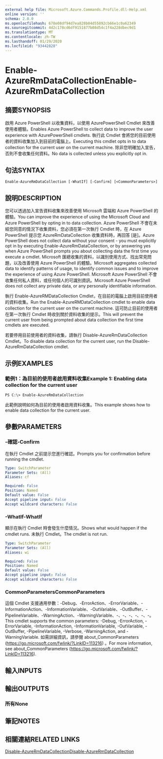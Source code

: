 ```yaml
---
external help file: Microsoft.Azure.Commands.Profile.dll-Help.xml
online version: ''
schema: 2.0.0
ms.openlocfilehash: 678e08df94d7ea828b04d55892cb66e1c0a62349
ms.sourcegitcommit: 4d2c178cd6df9151877b08d54c1f4a228dbec9d1
ms.translationtype: MT
ms.contentlocale: zh-TW
ms.lasthandoff: 01/29/2020
ms.locfileid: "93442828"
---
```

# <span data-ttu-id="5bd14-101">Enable-AzureRmDataCollection</span><span class="sxs-lookup"><span data-stu-id="5bd14-101">Enable-AzureRmDataCollection</span></span>

## <span data-ttu-id="5bd14-102">摘要</span><span class="sxs-lookup"><span data-stu-id="5bd14-102">SYNOPSIS</span></span>
<span data-ttu-id="5bd14-103">啟用 Azure PowerShell 以收集資料，以使用 AzurePowerShell Cmdlet 來改善使用者體驗。</span><span class="sxs-lookup"><span data-stu-id="5bd14-103">Enables Azure PowerShell to collect data to improve the user experience with AzurePowerShell cmdlets.</span></span>
<span data-ttu-id="5bd14-104">執行此 Cmdlet 會將您的目前使用者的資料收集加入到目前的電腦上。</span><span class="sxs-lookup"><span data-stu-id="5bd14-104">Executing this cmdlet opts in to data collection for the current user on the current machine.</span></span>
<span data-ttu-id="5bd14-105">除非您明確加入宣告，否則不會收集任何資料。</span><span class="sxs-lookup"><span data-stu-id="5bd14-105">No data is collected unless you explicitly opt in.</span></span>

## <span data-ttu-id="5bd14-106">句法</span><span class="sxs-lookup"><span data-stu-id="5bd14-106">SYNTAX</span></span>

```
Enable-AzureRmDataCollection [-WhatIf] [-Confirm] [<CommonParameters>]
```

## <span data-ttu-id="5bd14-107">說明</span><span class="sxs-lookup"><span data-stu-id="5bd14-107">DESCRIPTION</span></span>
<span data-ttu-id="5bd14-108">您可以透過加入宣告資料收集來改善使用 Microsoft 雲端和 Azure PowerShell 的體驗。</span><span class="sxs-lookup"><span data-stu-id="5bd14-108">You can improve the experience of using the Microsoft Cloud and Azure PowerShell by opting in to data collection.</span></span>
<span data-ttu-id="5bd14-109">Azure PowerShell 不會在未經您同意的情況下收集資料，您必須在第一次執行 Cmdlet 時，在 Azure PowerShell 提示您 AzureRmDataCollection 收集資料時，再回答 [是]。</span><span class="sxs-lookup"><span data-stu-id="5bd14-109">Azure PowerShell does not collect data without your consent - you must explicitly opt in by executing Enable-AzureRmDataCollection, or by answering yes when Azure PowerShell prompts you about collecting data the first time you execute a cmdlet.</span></span>
<span data-ttu-id="5bd14-110">Microsoft 匯總收集的資料，以識別使用方式、找出常見問題，以及改善使用 Azure PowerShell 的體驗。</span><span class="sxs-lookup"><span data-stu-id="5bd14-110">Microsoft aggregates collected data to identify patterns of usage, to identify common issues and to improve the experience of using Azure PowerShell.</span></span>
<span data-ttu-id="5bd14-111">Microsoft Azure PowerShell 不會收集任何私人資料，或任何個人的可識別資訊。</span><span class="sxs-lookup"><span data-stu-id="5bd14-111">Microsoft Azure PowerShell does not collect any private data, or any personally identifiable information.</span></span>

<span data-ttu-id="5bd14-112">執行 Enable-AzureRMDataCollection Cmdlet，在目前的電腦上啟用目前使用者的資料收集。</span><span class="sxs-lookup"><span data-stu-id="5bd14-112">Run the Enable-AzureRMDataCollection cmdlet to enable data collection for the current user on the current machine.</span></span>
<span data-ttu-id="5bd14-113">這可防止目前的使用者在第一次執行 Cmdlet 時收到關於資料收集的提示。</span><span class="sxs-lookup"><span data-stu-id="5bd14-113">This will prevent the current user from being prompted about data collection the first time cmdlets are executed.</span></span>

<span data-ttu-id="5bd14-114">若要停用目前使用者的資料收集，請執行 Disable-AzureRmDataCollection Cmdlet。</span><span class="sxs-lookup"><span data-stu-id="5bd14-114">To disable data collection for the current user, run the Disable-AzureRmDataCollection cmdlet.</span></span>

## <span data-ttu-id="5bd14-115">示例</span><span class="sxs-lookup"><span data-stu-id="5bd14-115">EXAMPLES</span></span>

### <span data-ttu-id="5bd14-116">範例1：為目前的使用者啟用資料收集</span><span class="sxs-lookup"><span data-stu-id="5bd14-116">Example 1: Enabling data collection for the current user</span></span>
```
PS C:\> Enable-AzureRmDataCollection
```

<span data-ttu-id="5bd14-117">此範例說明如何為目前的使用者啟用資料收集。</span><span class="sxs-lookup"><span data-stu-id="5bd14-117">This example shows how to enable data collection for the current user.</span></span>

## <span data-ttu-id="5bd14-118">參數</span><span class="sxs-lookup"><span data-stu-id="5bd14-118">PARAMETERS</span></span>

### <span data-ttu-id="5bd14-119">-確認</span><span class="sxs-lookup"><span data-stu-id="5bd14-119">-Confirm</span></span>
<span data-ttu-id="5bd14-120">在執行 Cmdlet 之前提示您進行確認。</span><span class="sxs-lookup"><span data-stu-id="5bd14-120">Prompts you for confirmation before running the cmdlet.</span></span>

```yaml
Type: SwitchParameter
Parameter Sets: (All)
Aliases: cf

Required: False
Position: Named
Default value: False
Accept pipeline input: False
Accept wildcard characters: False
```

### <span data-ttu-id="5bd14-121">-WhatIf</span><span class="sxs-lookup"><span data-stu-id="5bd14-121">-WhatIf</span></span>
<span data-ttu-id="5bd14-122">顯示在執行 Cmdlet 時會發生什麼情況。</span><span class="sxs-lookup"><span data-stu-id="5bd14-122">Shows what would happen if the cmdlet runs.</span></span> <span data-ttu-id="5bd14-123">未執行 Cmdlet。</span><span class="sxs-lookup"><span data-stu-id="5bd14-123">The cmdlet is not run.</span></span>

```yaml
Type: SwitchParameter
Parameter Sets: (All)
Aliases: wi

Required: False
Position: Named
Default value: False
Accept pipeline input: False
Accept wildcard characters: False
```

### <span data-ttu-id="5bd14-124">CommonParameters</span><span class="sxs-lookup"><span data-stu-id="5bd14-124">CommonParameters</span></span>
<span data-ttu-id="5bd14-125">這個 Cmdlet 支援通用參數：-Debug、-ErrorAction、-ErrorVariable、-InformationAction、-InformationVariable、-OutVariable、-OutBuffer、-PipelineVariable、-WarningAction、-WarningVariable、-、-、-、-、-、-。</span><span class="sxs-lookup"><span data-stu-id="5bd14-125">This cmdlet supports the common parameters: -Debug, -ErrorAction, -ErrorVariable, -InformationAction, -InformationVariable, -OutVariable, -OutBuffer, -PipelineVariable, -Verbose, -WarningAction, and -WarningVariable.</span></span> <span data-ttu-id="5bd14-126">如需詳細資訊，請參閱 about_CommonParameters (https://go.microsoft.com/fwlink/?LinkID=113216) 。</span><span class="sxs-lookup"><span data-stu-id="5bd14-126">For more information, see about_CommonParameters (https://go.microsoft.com/fwlink/?LinkID=113216).</span></span>

## <span data-ttu-id="5bd14-127">輸入</span><span class="sxs-lookup"><span data-stu-id="5bd14-127">INPUTS</span></span>

## <span data-ttu-id="5bd14-128">輸出</span><span class="sxs-lookup"><span data-stu-id="5bd14-128">OUTPUTS</span></span>

### <span data-ttu-id="5bd14-129">所有</span><span class="sxs-lookup"><span data-stu-id="5bd14-129">None</span></span>

## <span data-ttu-id="5bd14-130">筆記</span><span class="sxs-lookup"><span data-stu-id="5bd14-130">NOTES</span></span>

## <span data-ttu-id="5bd14-131">相關連結</span><span class="sxs-lookup"><span data-stu-id="5bd14-131">RELATED LINKS</span></span>

[<span data-ttu-id="5bd14-132">Disable-AzureRmDataCollection</span><span class="sxs-lookup"><span data-stu-id="5bd14-132">Disable-AzureRmDataCollection</span></span>]()


